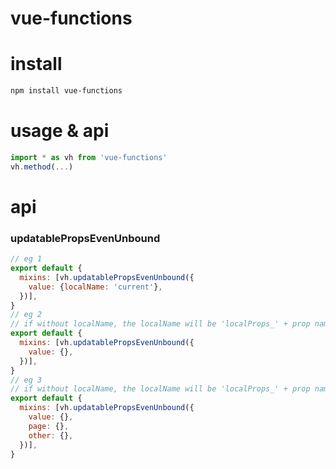# vue-functions
# install
```sh
npm install vue-functions
```
# usage & api
```js
import * as vh from 'vue-functions'
vh.method(...)
```
# api
### updatablePropsEvenUnbound
```js
// eg 1
export default {
  mixins: [vh.updatablePropsEvenUnbound({
    value: {localName: 'current'},
  })],
}
// eg 2
// if without localName, the localName will be 'localProps_' + prop name
export default {
  mixins: [vh.updatablePropsEvenUnbound({
    value: {},
  })],
}
// eg 3
// if without localName, the localName will be 'localProps_' + prop name
export default {
  mixins: [vh.updatablePropsEvenUnbound({
    value: {},
    page: {},
    other: {},
  })],
}
```
